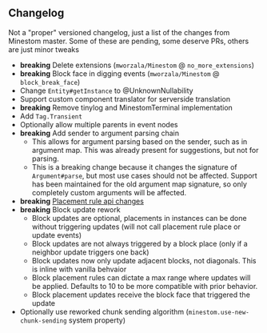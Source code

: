 ## Changelog
Not a "proper" versioned changelog, just a list of the changes from Minestom master.
Some of these are pending, some deserve PRs, others are just minor tweaks

* **breaking** Delete extensions (`mworzala/Minestom` @ `no_more_extensions`)
* **breaking** Block face in digging events (`mworzala/Minestom` @ `block_break_face`)
* Change `Entity#getInstance` to @UnknownNullability
* Support custom component translator for serverside translation
* **breaking** Remove tinylog and MinestomTerminal implementation
* Add `Tag.Transient`
* Optionally allow multiple parents in event nodes
* **breaking** Add sender to argument parsing chain
  * This allows for argument parsing based on the sender, such as in argument map. This was already present for suggestions, but not for parsing.
  * This is a breaking change because it changes the signature of `Argument#parse`, but most use cases should not be affected.
    Support has been maintained for the old argument map signature, so only completely custom arguments will be affected.
* **breaking** [Placement rule api changes](https://github.com/hollow-cube/minestom-ce/pull/20)
* **breaking** Block update rework
  * Block updates are optional, placements in instances can be done without triggering updates (will not call placement rule place or update events) 
  * Block updates are not always triggered by a block place (only if a neighbor update triggers one back)
  * Block updates now only update adjacent blocks, not diagonals. This is inline with vanilla behvaior
  * Block placement rules can dictate a max range where updates will be applied. Defaults to 10 to be more compatible with prior behavior.
  * Block placement updates receive the block face that triggered the update
* Optionally use reworked chunk sending algorithm (`minestom.use-new-chunk-sending` system property)
